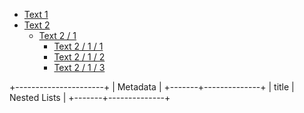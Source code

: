 - [Text 1](# "Navigate to Text 1")
- [Text 2](# "Navigate to Text 2")
  - [Text 2 / 1](# "Navigate to Text 2 / 1")
    - [Text 2 / 1 / 1](# "Navigate to Text 2 / 1 / 1")
    - [Text 2 / 1 / 2](# "Navigate to Text 2 / 1 / 2")
    - [Text 2 / 1 / 3](# "Navigate to Text 2 / 1 / 3")

+----------------------+
| Metadata             |
+-------+--------------+
| title | Nested Lists |
+-------+--------------+
